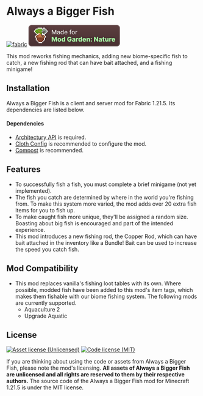 # Always a Bigger Fish

<a href='https://fabricmc.net'><img alt="fabric" height="56" src="https://cdn.jsdelivr.net/npm/@intergrav/devins-badges@3/assets/cozy/supported/fabric_vector.svg"></a>
<img alt="Read more on the Modded Minecraft Wiki" height="56" src="https://raw.githubusercontent.com/cassiancc/Cassians-Badges/refs/heads/main/cozy/Nature.svg">

This mod reworks fishing mechanics, adding new biome-specific fish to catch, a new fishing rod that can have bait attached, and a fishing minigame!

## Installation

Always a Bigger Fish is a client and server mod for Fabric 1.21.5. Its dependencies are listed below.

#### Dependencies
- [Architectury API](https://modrinth.com/mod/architectury-api) is required.
- [Cloth Config](https://modrinth.com/mod/cloth-config) is recommended to configure the mod.
- [Compost](https://modrinth.com/mod/compost) is recommended.

## Features

- To successfully fish a fish, you must complete a brief minigame (not yet implemented).
- The fish you catch are determined by where in the world you're fishing from. To make this system more varied, the mod adds over 20 extra fish items for you to fish up.
- To make caught fish more unique, they'll be assigned a random size. Boasting about big fish is encouraged and part of the intended experience.
- This mod introduces a new fishing rod, the Copper Rod, which can have bait attached in the inventory like a Bundle! Bait can be used to increase the speed you catch fish.

## Mod Compatibility

- This mod replaces vanilla's fishing loot tables with its own. Where possible, modded fish have been added to this mod's item tags, which makes them fishable with our biome fishing system. The following mods are currently supported.
  - Aquaculture 2
  - Upgrade Aquatic

## License
[![Asset license (Unlicensed)](https://img.shields.io/badge/assets%20license-All%20Rights%20Reserved-red.svg?style=flat-square)](https://en.wikipedia.org/wiki/All_rights_reserved)
[![Code license (MIT)](https://img.shields.io/badge/code%20license-MIT-green.svg?style=flat-square)](https://github.com/cassiancc/Always-a-Bigger-Fish/blob/main/LICENSE.txt)


If you are thinking about using the code or assets from Always a Bigger Fish, please note the mod's licensing. **All assets of Always a Bigger Fish are unlicensed and all rights are reserved to them by their respective authors.** The source code of the Always a Bigger Fish mod for Minecraft 1.21.5 is under the MIT license.

